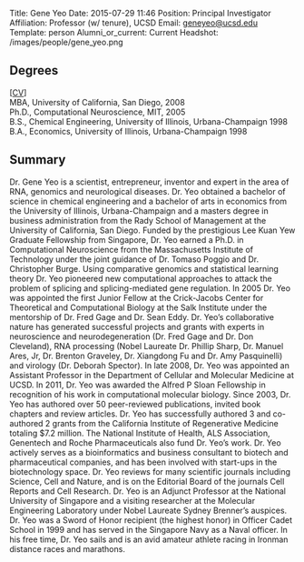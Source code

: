 Title: Gene Yeo
Date: 2015-07-29 11:46
Position: Principal Investigator
Affiliation: Professor (w/ tenure), UCSD
Email: geneyeo@ucsd.edu
Template: person
Alumni_or_current: Current
Headshot: /images/people/gene_yeo.png

<!-- Status: draft -->

## Degrees
[[CV](/papers/2016/YeoCV_ucsd_Oct2016_withBlurb.pdf)] <br>
MBA, University of California, San Diego, 2008<br>
Ph.D., Computational Neuroscience, MIT, 2005<br>
B.S., Chemical Engineering, University of Illinois, Urbana-Champaign 1998<br>
B.A., Economics, University of Illinois, Urbana-Champaign 1998<br>

## Summary

Dr. Gene Yeo is a scientist, entrepreneur, inventor and expert in the area of RNA, genomics and neurological diseases.  Dr. Yeo obtained a bachelor of science in chemical engineering and a bachelor of arts in economics from the University of Illinois, Urbana-Champaign and a masters degree in business administration from the Rady School of Management at the University of California, San Diego.  Funded by the prestigious Lee Kuan Yew Graduate Fellowship from Singapore, Dr. Yeo earned a Ph.D. in Computational Neuroscience from the Massachusetts Institute of Technology under the joint guidance of Dr. Tomaso Poggio and Dr. Christopher Burge.  Using comparative genomics and statistical learning theory Dr. Yeo pioneered new computational approaches to attack the problem of splicing and splicing-mediated gene regulation.  In 2005 Dr. Yeo was appointed the first Junior Fellow at the Crick-Jacobs Center for Theoretical and Computational Biology at the Salk Institute under the mentorship of Dr. Fred Gage and Dr. Sean Eddy.  Dr. Yeo’s collaborative nature has generated successful projects and grants with experts in neuroscience and neurodegeneration (Dr. Fred Gage and Dr. Don Cleveland), RNA processing (Nobel Laureate Dr. Phillip Sharp, Dr. Manuel Ares, Jr, Dr. Brenton Graveley, Dr. Xiangdong Fu and Dr. Amy Pasquinelli) and virology (Dr. Deborah Spector).  In late 2008, Dr. Yeo was appointed an Assistant Professor in the Department of Cellular and Molecular Medicine at UCSD.  In 2011, Dr. Yeo was awarded the Alfred P Sloan Fellowship in recognition of his work in computational molecular biology.  Since 2003, Dr. Yeo has authored over 50 peer-reviewed publications, invited book chapters and review articles.  Dr. Yeo has successfully authored 3 and co-authored 2 grants from the California Institute of Regenerative Medicine totaling $7.2 million.  The National Institute of Health, ALS Association, Genentech and Roche Pharmaceuticals also fund Dr. Yeo’s work. Dr. Yeo actively serves as a bioinformatics and business consultant to biotech and pharmaceutical companies, and has been involved with start-ups in the biotechnology space.  Dr. Yeo reviews for many scientific journals including Science, Cell and Nature, and is on the Editorial Board of the journals Cell Reports and Cell Research. Dr. Yeo is an Adjunct Professor at the National University of Singapore and a visiting researcher at the Molecular Engineering Laboratory under Nobel Laureate Sydney Brenner’s auspices. Dr. Yeo was a Sword of Honor recipient (the highest honor) in Officer Cadet School in 1999 and has served in the Singapore Navy as a Naval officer.  In his free time, Dr. Yeo sails and is an avid amateur athlete racing in Ironman distance races and marathons.

